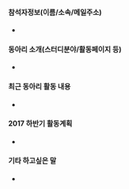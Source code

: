 <!--- 
제목은 "[동아리명] - 스터디분야" 형태로 작성해주세요~
동아리 소개와 활동 내용은 기술 주제 위주로 작성부탁드립니다.
사진이나 파일 등 더 추가하고 싶은 사항이 있으면 편하게 올려주세요!
!--->

#### 참석자정보(이름/소속/메일주소)
 - 

#### 동아리 소개(스터디분야/활동페이지 등)
 - 

#### 최근 동아리 활동 내용
 - 

#### 2017 하반기 활동계획
 - 

#### 기타 하고싶은 말
 - 
